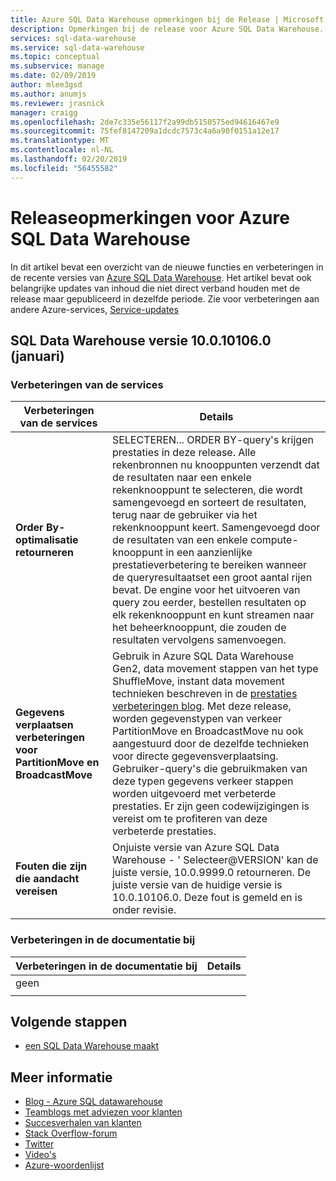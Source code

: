 ```yaml
---
title: Azure SQL Data Warehouse opmerkingen bij de Release | Microsoft Docs
description: Opmerkingen bij de release voor Azure SQL Data Warehouse.
services: sql-data-warehouse
ms.service: sql-data-warehouse
ms.topic: conceptual
ms.subservice: manage
ms.date: 02/09/2019
author: mlee3gsd
ms.author: anumjs
ms.reviewer: jrasnick
manager: craigg
ms.openlocfilehash: 2de7c335e56117f2a99db5150575ed94616467e9
ms.sourcegitcommit: 75fef8147209a1dcdc7573c4a6a90f0151a12e17
ms.translationtype: MT
ms.contentlocale: nl-NL
ms.lasthandoff: 02/20/2019
ms.locfileid: "56455582"
---
```

# <a name="azure-sql-data-warehouse-release-notes"></a>Releaseopmerkingen voor Azure SQL Data Warehouse
In dit artikel bevat een overzicht van de nieuwe functies en verbeteringen in de recente versies van [Azure SQL Data Warehouse](sql-data-warehouse-overview-what-is.md). Het artikel bevat ook belangrijke updates van inhoud die niet direct verband houden met de release maar gepubliceerd in dezelfde periode. Zie voor verbeteringen aan andere Azure-services, [Service-updates](https://azure.microsoft.com/updates)

## <a name="sql-data-warehouse-version-100101060-january"></a>SQL Data Warehouse versie 10.0.10106.0 (januari)

### <a name="service-improvements"></a>Verbeteringen van de services

| Verbeteringen van de services | Details |
| --- | --- |
|**Order By-optimalisatie retourneren**|SELECTEREN... ORDER BY-query's krijgen prestaties in deze release.   Alle rekenbronnen nu knooppunten verzendt dat de resultaten naar een enkele rekenknooppunt te selecteren, die wordt samengevoegd en sorteert de resultaten, terug naar de gebruiker via het rekenknooppunt keert.  Samengevoegd door de resultaten van een enkele compute-knooppunt in een aanzienlijke prestatieverbetering te bereiken wanneer de queryresultaatset een groot aantal rijen bevat. De engine voor het uitvoeren van query zou eerder, bestellen resultaten op elk rekenknooppunt en kunt streamen naar het beheerknooppunt, die zouden de resultaten vervolgens samenvoegen.|
|**Gegevens verplaatsen verbeteringen voor PartitionMove en BroadcastMove**|Gebruik in Azure SQL Data Warehouse Gen2, data movement stappen van het type ShuffleMove, instant data movement technieken beschreven in de [prestaties verbeteringen blog](https://azure.microsoft.com/blog/lightning-fast-query-performance-with-azure-sql-data-warehouse/). Met deze release, worden gegevenstypen van verkeer PartitionMove en BroadcastMove nu ook aangestuurd door de dezelfde technieken voor directe gegevensverplaatsing. Gebruiker-query's die gebruikmaken van deze typen gegevens verkeer stappen worden uitgevoerd met verbeterde prestaties. Er zijn geen codewijzigingen is vereist om te profiteren van deze verbeterde prestaties.|
|**Fouten die zijn die aandacht vereisen**|Onjuiste versie van Azure SQL Data Warehouse - ' Selecteer@VERSION' kan de juiste versie, 10.0.9999.0 retourneren. De juiste versie van de huidige versie is 10.0.10106.0. Deze fout is gemeld en is onder revisie.

### <a name="documentation-improvements"></a>Verbeteringen in de documentatie bij

| Verbeteringen in de documentatie bij | Details |
| --- | --- |
|geen | |
| | |

## <a name="next-steps"></a>Volgende stappen
- [een SQL Data Warehouse maakt](./create-data-warehouse-portal.md)

## <a name="more-information"></a>Meer informatie
- [Blog - Azure SQL datawarehouse](https://azure.microsoft.com/blog/tag/azure-sql-data-warehouse/)
- [Teamblogs met adviezen voor klanten](https://blogs.msdn.microsoft.com/sqlcat/tag/sql-dw/)
- [Succesverhalen van klanten](https://azure.microsoft.com/case-studies/?service=sql-data-warehouse)
- [Stack Overflow-forum](http://stackoverflow.com/questions/tagged/azure-sqldw)
- [Twitter](https://twitter.com/hashtag/SQLDW)
- [Video's](https://azure.microsoft.com/documentation/videos/index/?services=sql-data-warehouse)
- [Azure-woordenlijst](../azure-glossary-cloud-terminology.md)
